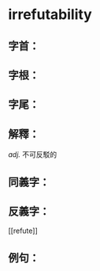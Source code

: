 # irrefutability


## 字首：

## 字根：

## 字尾：


## 解釋：
*adj.*
不可反駁的

## 同義字：

## 反義字：
[[refute]]

## 例句：

